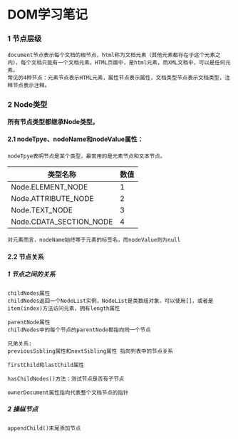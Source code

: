 # DOM学习笔记

### 1 节点层级
```
document节点表示每个文档的根节点，html称为文档元素（其他元素都存在于这个元素之内），每个文档只能有一个文档元素，HTML页面中，是html元素，而XML文档中，可以是任何元素。
常见的4种节点：元素节点表示HTML元素，属性节点表示属性，文档类型节点表示文档类型，注释节点表示注释。
```
### 2 Node类型

**所有节点类型都继承Node类型。**

#### 2.1 nodeTpye、nodeName和nodeValue属性：

```
nodeTpye表明节点是某个类型，最常用的是元素节点和文本节点。
```

| 类型名称                | 数值 |
| ----------------------- | ---- |
| Node.ELEMENT_NODE       | 1    |
| Node.ATTRIBUTE_NODE     | 2    |
| Node.TEXT_NODE          | 3    |
| Node.CDATA_SECTION_NODE | 4    |

```
对元素而言，nodeName始终等于元素的标签名，而nodeValue则为null
```

#### 2.2 节点关系

##### 1 节点之间的关系
```
childNodes属性
childNodes返回一个NodeList实例，NodeList是类数组对象，可以使用[]，或者是item(index)方法访问元素，拥有length属性

parentNode属性
childNodes中的每个节点的parentNode都指向同一个节点

兄弟关系:
previousSibling属性和nextSibling属性 指向列表中的节点关系

firstChild和lastChild属性

hasChildNodes()方法：测试节点是否有子节点

ownerDocument属性指向代表整个文档节点的指针
```

##### 2 操纵节点

```
appendChild()末尾添加节点

```

